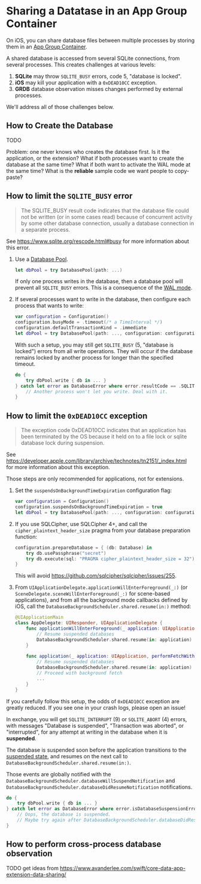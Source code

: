 Sharing a Datatase in an App Group Container
============================================

On iOS, you can share database files between multiple processes by storing them in an [App Group Container](https://developer.apple.com/documentation/foundation/nsfilemanager/1412643-containerurlforsecurityapplicati).

A shared database is accessed from several SQLite connections, from several processes. This creates challenges at various levels:

1. **SQLite** may throw `SQLITE_BUSY` errors, code 5, "database is locked".
2. **iOS** may kill your application with a `0xDEAD10CC` exception.
3. **GRDB** database observation misses changes performed by external processes.

We'll address all of those challenges below.


## How to Create the Database

TODO

Problem: one never knows who creates the database first. Is it the application, or the extension? What if both processes want to create the database at the same time? What if both want to activate the WAL mode at the same time? What is the **reliable** sample code we want people to copy-paste?


## How to limit the `SQLITE_BUSY` error

> The SQLITE_BUSY result code indicates that the database file could not be written (or in some cases read) because of concurrent activity by some other database connection, usually a database connection in a separate process.

See https://www.sqlite.org/rescode.html#busy for more information about this error.

1. Use a [Database Pool].
    
    ```swift
    let dbPool = try DatabasePool(path: ...)
    ```
    
    If only one process writes in the database, then a database pool will prevent all `SQLITE_BUSY` errors. This is a consequence of the [WAL mode](https://www.sqlite.org/wal.html).

2. If several processes want to write in the database, then configure each process that wants to write:

    ```swift
    var configuration = Configuration()
    configuration.busyMode = .timeout(/* a TimeInterval */)
    configuration.defaultTransactionKind = .immediate
    let dbPool = try DatabasePool(path: ..., configuration: configuration)
    ```
    
    With such a setup, you may still get `SQLITE_BUSY` (5, "database is locked") errors from all write operations. They will occur if the database remains locked by another process for longer than the specified timeout.
    
    ```swift
    do {
        try dbPool.write { db in ... }
    } catch let error as DatabaseError where error.resultCode == .SQLITE_BUSY {
        // Another process won't let you write. Deal with it.
    }
    ```


## How to limit the `0xDEAD10CC` exception

> The exception code 0xDEAD10CC indicates that an application has been terminated by the OS because it held on to a file lock or sqlite database lock during suspension.

See https://developer.apple.com/library/archive/technotes/tn2151/_index.html for more information about this exception.

Those steps are only recommended for applications, not for extensions.

1. Set the `suspendsOnBackgroundTimeExpiration` configuration flag:
    
    ```swift
    var configuration = Configuration()
    configuration.suspendsOnBackgroundTimeExpiration = true
    let dbPool = try DatabasePool(path: ..., configuration: configuration)
    ```

2. If you use SQLCipher, use SQLCipher 4+, and call the `cipher_plaintext_header_size` pragma from your database preparation function:
    
    ```swift
    configuration.prepareDatabase = { (db: Database) in
        try db.usePassphrase("secret")
        try db.execute(sql: "PRAGMA cipher_plaintext_header_size = 32")
    }
    ```
    
    This will avoid https://github.com/sqlcipher/sqlcipher/issues/255.

3. From `UIApplicationDelegate.applicationWillEnterForeground(_:)` (or `SceneDelegate.sceneWillEnterForeground(_:)` for scene-based applications), and from all the background mode callbacks defined by iOS, call the `DatabaseBackgroundScheduler.shared.resume(in:)` method:
    
    ```swift
    @UIApplicationMain
    class AppDelegate: UIResponder, UIApplicationDelegate {
        func applicationWillEnterForeground(_ application: UIApplication) {
            // Resume suspended databases
            DatabaseBackgroundScheduler.shared.resume(in: application)
        }
        
        func application(_ application: UIApplication, performFetchWithCompletionHandler completionHandler: @escaping (UIBackgroundFetchResult) -> Void) {
            // Resume suspended databases
            DatabaseBackgroundScheduler.shared.resume(in: application)
            // Proceed with background fetch
            ...
        }
    }
    ```

If you carefully follow this setup, the odds of `0xDEAD10CC` exception are greatly reduced. If you see one in your crash logs, please open an issue!

In exchange, you will get `SQLITE_INTERRUPT` (9) or `SQLITE_ABORT` (4) errors, with messages "Database is suspended", "Transaction was aborted", or "interrupted", for any attempt at writing in the database when it is **suspended**.

The database is suspended soon before the application transitions to the [suspended state](https://developer.apple.com/documentation/uikit/app_and_environment/managing_your_app_s_life_cycle), and resumes on the next call to `DatabaseBackgroundScheduler.shared.resume(in:)`.

Those events are globally notified with the `DatabaseBackgroundScheduler.databaseWillSuspendNotification` and `DatabaseBackgroundScheduler.databaseDidResumeNotification` notifications.

```swift
do {
    try dbPool.write { db in ... }
} catch let error as DatabaseError where error.isDatabaseSuspensionError {
    // Oops, the database is suspended.
    // Maybe try again after DatabaseBackgroundScheduler.databaseDidResumeNotification?
}
```


## How to perform cross-process database observation

TODO get ideas from https://www.avanderlee.com/swift/core-data-app-extension-data-sharing/


[Database Pool]: ../README.md#database-pools
